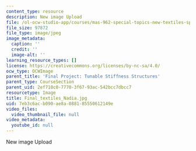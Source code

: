 ```yaml
---
content_type: resource
description: New image Upload
file: /ol-ocw-studio-app/courses/mas-962-special-topics-new-textiles-spring-2010/7eb3c6acb090ae8a088185550612149e_Final_textiles_Nadia.jpg
file_size: 97872
file_type: image/jpeg
image_metadata:
  caption: ''
  credit: ''
  image-alt: ''
learning_resource_types: []
license: https://creativecommons.org/licenses/by-nc-sa/4.0/
ocw_type: OCWImage
parent_title: 'Final Project: Tunable Stiffness Structures'
parent_type: CourseSection
parent_uid: 2ef710c0-7770-3f67-93ac-542bcc7dbcc7
resourcetype: Image
title: Final_textiles_Nadia.jpg
uid: 7eb3c6ac-b090-ae8a-0881-85550612149e
video_files:
  video_thumbnail_file: null
video_metadata:
  youtube_id: null
---
```

New image Upload